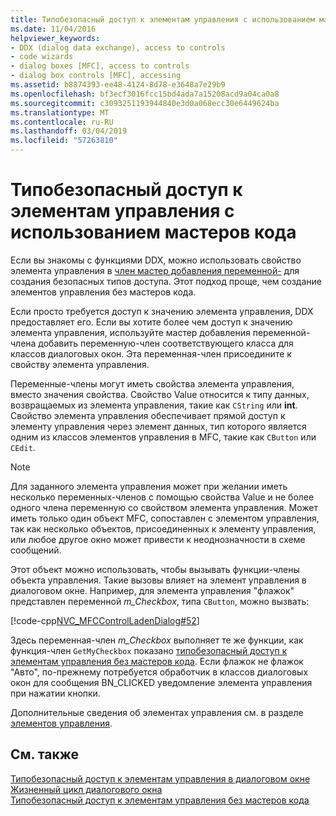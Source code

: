 ```yaml
---
title: Типобезопасный доступ к элементам управления с использованием мастеров кода
ms.date: 11/04/2016
helpviewer_keywords:
- DDX (dialog data exchange), access to controls
- code wizards
- dialog boxes [MFC], access to controls
- dialog box controls [MFC], accessing
ms.assetid: b8874393-ee48-4124-8d78-e3648a7e29b9
ms.openlocfilehash: bf3ecf3016fcc15bd4ada7a15208acd9a04ca0a8
ms.sourcegitcommit: c3093251193944840e3d0a068ecc30e6449624ba
ms.translationtype: MT
ms.contentlocale: ru-RU
ms.lasthandoff: 03/04/2019
ms.locfileid: "57263810"
---
```

# <a name="type-safe-access-to-controls-with-code-wizards"></a>Типобезопасный доступ к элементам управления с использованием мастеров кода

Если вы знакомы с функциями DDX, можно использовать свойство элемента управления в [член мастер добавления переменной-](../ide/add-member-variable-wizard.md) для создания безопасных типов доступа. Этот подход проще, чем создание элементов управления без мастеров кода.

Если просто требуется доступ к значению элемента управления, DDX предоставляет его. Если вы хотите более чем доступ к значению элемента управления, используйте мастер добавления переменной-члена добавить переменную-член соответствующего класса для классов диалоговых окон. Эта переменная-член присоедините к свойству элемента управления.

Переменные-члены могут иметь свойства элемента управления, вместо значения свойства. Свойство Value относится к типу данных, возвращаемых из элемента управления, такие как `CString` или **int**. Свойство элемента управления обеспечивает прямой доступ к элементу управления через элемент данных, тип которого является одним из классов элементов управления в MFC, такие как `CButton` или `CEdit`.

> [!NOTE]
>  Для заданного элемента управления может при желании иметь несколько переменных-членов с помощью свойства Value и не более одного члена переменную со свойством элемента управления. Может иметь только один объект MFC, сопоставлен с элементом управления, так как несколько объектов, присоединенных к элементу управления, или любое другое окно может привести к неоднозначности в схеме сообщений.

Этот объект можно использовать, чтобы вызывать функции-члены объекта управления. Такие вызовы влияет на элемент управления в диалоговом окне. Например, для элемента управления "флажок" представлен переменной *m_Checkbox*, типа `CButton`, можно вызвать:

[!code-cpp[NVC_MFCControlLadenDialog#52](../mfc/codesnippet/cpp/type-safe-access-to-controls-with-code-wizards_1.cpp)]

Здесь переменная-член *m_Checkbox* выполняет те же функции, как функция-член `GetMyCheckbox` показано [типобезопасный доступ к элементам управления без мастеров кода](../mfc/type-safe-access-to-controls-without-code-wizards.md). Если флажок не флажок "Авто", по-прежнему потребуется обработчик в классов диалоговых окон для сообщения BN_CLICKED уведомление элемента управления при нажатии кнопки.

Дополнительные сведения об элементах управления см. в разделе [элементов управления](../mfc/controls-mfc.md).

## <a name="see-also"></a>См. также

[Типобезопасный доступ к элементам управления в диалоговом окне](../mfc/type-safe-access-to-controls-in-a-dialog-box.md)<br/>
[Жизненный цикл диалогового окна](../mfc/life-cycle-of-a-dialog-box.md)<br/>
[Типобезопасный доступ к элементам управления без мастеров кода](../mfc/type-safe-access-to-controls-without-code-wizards.md)
